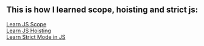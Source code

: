 <h2>This is how I learned scope, hoisting and strict js:</h2>
<a href="https://www.w3schools.com/js/js_scope.asp">Learn JS Scope</a>
<br>
<a href="https://www.w3schools.com/js/js_hoisting.asp">Learn JS Hoisting</a>
<br>
<a href="https://www.w3schools.com/js/js_strict.asp">Learn Strict Mode in JS</a>
